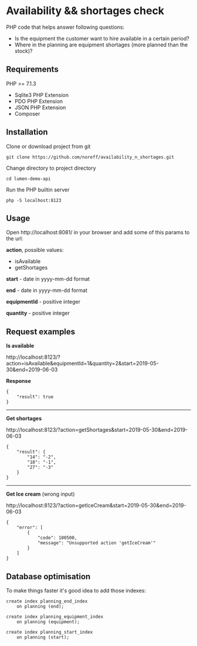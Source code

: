 # Availability && shortages check

PHP code that helps answer following questions: 
- Is the equipment the customer want to hire available in a certain period?
- Where in the planning are equipment shortages (more planned than the stock)?

## Requirements
PHP >= 7.1.3
- Sqlite3 PHP Extension
- PDO PHP Extension
- JSON PHP Extension
- Composer

## Installation

Clone or download project from git

```git clone https://github.com/noreff/availability_n_shortages.git```

Change directory to project directory

```cd lumen-demo-api```

Run the PHP builtin server 

```php -S localhost:8123```

## Usage

Open http://localhost:8081/ in your browser and add some of this params to the url:

**action**, possible values:

- isAvailable
- getShortages

**start** - date in yyyy-mm-dd format

**end**  - date in yyyy-mm-dd format

**equipmentId** - positive integer

**quantity** - positive integer

## Request examples

**Is available**

http://localhost:8123/?action=isAvailable&equipmentId=1&quantity=2&start=2019-05-30&end=2019-06-03

**Response**

```
{
    "result": true
}
```

___

**Get shortages**

http://localhost:8123/?action=getShortages&start=2019-05-30&end=2019-06-03

```
{
    "result": {
        "14": "-2",
        "18": "-1",
        "27": "-3"
    }
}
```
___


**Get Ice cream** (wrong input)

http://localhost:8123/?action=getIceCream&start=2019-05-30&end=2019-06-03

```
{
    "error": [
        {
            "code": 100500,
            "message": "Unsupported action 'getIceCream'"
        }
    ]
}
```

## Database optimisation

To make things faster it's good idea to add those indexes:

```
create index planning_end_index
	on planning (end);

create index planning_equipment_index
	on planning (equipment);

create index planning_start_index
	on planning (start);
```


